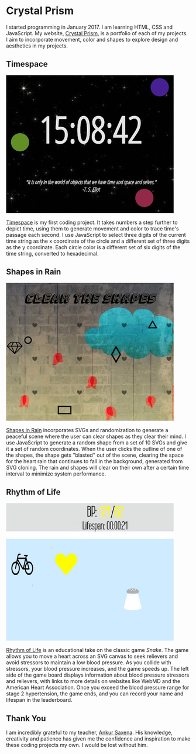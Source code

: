 # Crystal Prism
I started programming in January 2017. I am learning HTML, CSS and JavaScript. My website, [Crystal Prism](http://crystalprism.io), is a portfolio of each of my projects. I aim to incorporate movement, color and shapes to explore design and aesthetics in my projects.

## Timespace
![Timespace](timespace.jpg)

[Timespace](http://crystalprism.io/timespace/index.html) is my first coding project. It takes numbers a step further to depict time, using them to generate movement and color to trace time's passage each second. I use JavaScript to select three digits of the current time string as the x coordinate of the circle and a different set of three digits as the y coordinate. Each circle color is a different set of six digits of the time string, converted to hexadecimal.

## Shapes in Rain
![Shapes in Rain](shapes-in-rain.jpg)

[Shapes in Rain](http://crystalprism.io/shapes-in-rain/index.html) incorporates SVGs and randomization to generate a peaceful scene where the user can clear shapes as they clear their mind. I use JavaScript to generate a random shape from a set of 10 SVGs and give it a set of random coordinates. When the user clicks the outline of one of the shapes, the shape gets "blasted" out of the scene, clearing the space for the heart rain that continues to fall in the background, generated from SVG cloning. The rain and shapes will clear on their own after a certain time interval to minimize system performance.

## Rhythm of Life
![Rhythm of Life](rhythm-of-life.jpg)

[Rhythm of Life](http://crystalprism.io/rhythm-of-life/index.html) is an educational take on the classic game *Snake*. The game allows you to move a heart across an SVG canvas to seek relievers and avoid stressors to maintain a low blood pressure. As you collide with stressors, your blood pressure increases, and the game speeds up. The left side of the game board displays information about blood pressure stressors and relievers, with links to more details on websites like WebMD and the American Heart Association. Once you exceed the blood pressure range for stage 2 hypertension, the game ends, and you can record your name and lifespan in the leaderboard.

## Thank You
I am incredibly grateful to my teacher, [Ankur Saxena](https://github.com/as3445). His knowledge, creativity and patience has given me the confidence and inspiration to make these coding projects my own. I would be lost without him.
